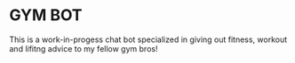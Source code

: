# GYM BOT

This is a work-in-progess chat bot specialized in giving out fitness, workout and lifitng advice to my fellow gym bros!
